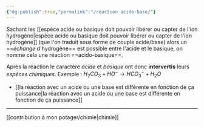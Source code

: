 ```yaml
---
{"dg-publish":true,"permalink":"/réaction acide-base/"}
---
```


Sachant les [[espèce acide ou basique doit pouvoir libérer ou capter de l'ion hydrogène\|espèce acide ou basique doit pouvoir libérer ou capter de l'ion hydrogène]] (que l'on traduit sous forme de couple acide/base) alors un ==*échange* d'hydrogène== est possible entre l'acide et le basique, on nomme cela une réaction ==acido-basique==. 

Après la réaction le caractère *acide* et *basique* ont donc **intervertis** leurs *espèces chimiques*.
	Exemple : $H_{2}CO_{3}+HO^{-}\to HCO_{3}^{-}+H_{2}O$

- [[la réaction avec un acide ou une base est différente en fonction de ça puissance\|la réaction avec un acide ou une base est différente en fonction de ça puissance]]

---
[[contribution à mon potager/chimie\|chimie]]